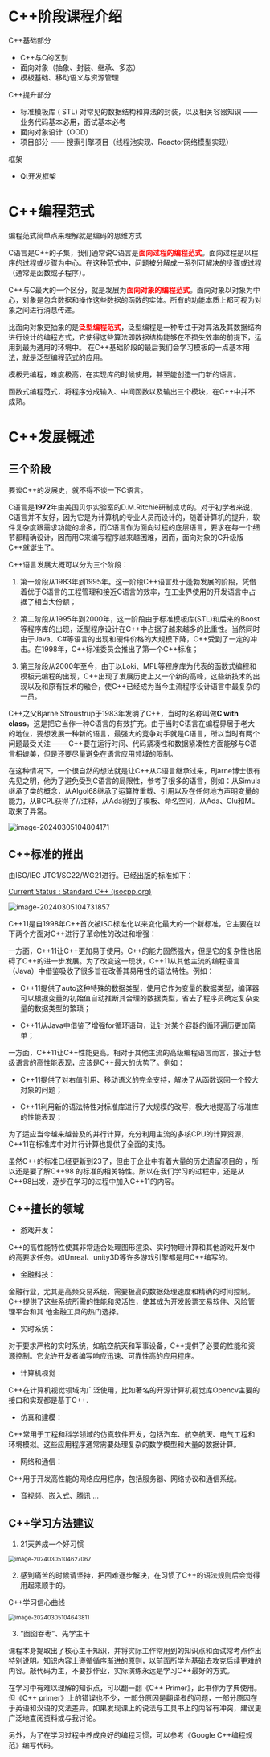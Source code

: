 
# C++阶段课程介绍

C++基础部分

- C++与C的区别
- 面向对象（抽象、封装、继承、多态）
- 模板基础、移动语义与资源管理

C++提升部分

- 标准模板库  ( STL)   对常见的数据结构和算法的封装，以及相关容器知识 —— 业务代码基本必用，面试基本必考
- 面向对象设计（OOD）
- 项目部分 —— 搜索引擎项目（线程池实现、Reactor网络模型实现）

框架

- Qt开发框架

# C++编程范式

编程范式简单点来理解就是编码的思维方式

C语言是C++的子集，我们通常说C语言是<font color=red>**面向过程的编程范式**</font>。面向过程是以程序的过程或步骤为中心。在这种范式中，问题被分解成一系列可解决的步骤或过程（通常是函数或子程序）。

C++与C最大的一个区分，就是发展为<font color=red>**面向对象的编程范式**</font>。面向对象以对象为中心，对象是包含数据和操作这些数据的函数的实体。所有的功能本质上都可视为对象之间进行消息传递。

比面向对象更抽象的是<font color=red>**泛型编程范式**</font>，泛型编程是一种专注于对算法及其数据结构进行设计的编程方式，它使得这些算法即数据结构能够在不损失效率的前提下，运用到最为通用的环境中。 在C++基础阶段的最后我们会学习模板的一点基本用法，就是泛型编程范式的应用。

模板元编程，难度极高，在实现库的时候使用，甚至能创造一门新的语言。

函数式编程范式，将程序分成输入、中间函数以及输出三个模块，在C++中并不成熟。

# C++发展概述

## 三个阶段

要谈C++的发展史，就不得不谈一下C语言。

C语言是**1972**年由美国贝尔实验室的D.M.Ritchie研制成功的。对于初学者来说，C语言并不友好，因为它是为计算机的专业人员而设计的，随着计算机的提升，软件复杂度跟需求功能的增多，而C语言作为面向过程的底层语言，要求在每一个细节都精确设计，因而用C来编写程序越来越困难，因而，面向对象的C升级版C++就诞生了。

C++语言发展大概可以分为三个阶段：

1. 第一阶段从1983年到1995年。这一阶段C++语言处于蓬勃发展的阶段，凭借着优于C语言的工程管理和接近C语言的效率，在工业界使用的开发语言中占据了相当大份额；
2. 第二阶段从1995年到2000年，这一阶段由于标准模板库(STL)和后来的Boost等程序库的出现，泛型程序设计在C++中占据了越来越多的比重性。当然同时由于Java、C#等语言的出现和硬件价格的大规模下降，C++受到了一定的冲击。在1998年，C++标准委员会推出了第一个C++标准；

3. 第三阶段从2000年至今，由于以Loki、MPL等程序库为代表的函数式编程和模板元编程的出现，C++出现了发展历史上又一个新的高峰，这些新技术的出现以及和原有技术的融合，使C++已经成为当今主流程序设计语言中最复杂的一员。

C++之父Bjarne Stroustrup于1983年发明了C++，当时的名称叫做**C with class**，这是把它当作一种C语言的有效扩充。由于当时C语言在编程界居于老大的地位，要想发展一种新的语言，最强大的竞争对手就是C语言，所以当时有两个问题最受关注 —— C++要在运行时间、代码紧凑性和数据紧凑性方面能够与C语言相媲美，但是还要尽量避免在语言应用领域的限制。

在这种情况下，一个很自然的想法就是让C++从C语言继承过来，Bjarne博士很有先见之明，他为了避免受到C语言的局限性，参考了很多的语言，例如：从Simula继承了类的概念，从Algol68继承了运算符重载、引用以及在任何地方声明变量的能力，从BCPL获得了//注释，从Ada得到了模板、命名空间，从Ada、Clu和ML取来了异常。

![image-20240305104804171](https://bray07.oss-cn-beijing.aliyuncs.com/image-20240305104804171.png)

## C++标准的推出

由ISO/IEC JTC1/SC22/WG21进行。已经出版的标准如下：

[Current Status : Standard C++ (isocpp.org)](https://isocpp.org/std/status)

![image-20240305104731857](https://bray07.oss-cn-beijing.aliyuncs.com/image-20240305104731857.png)

C++11是自1998年C++首次被ISO标准化以来变化最大的一个新标准，它主要在以下两个方面对C++进行了革命性的改进和增强：

一方面，C++11让C++更加易于使用。C++的能力固然强大，但是它的复杂性也阻碍了C++的进一步发展。为了改变这一现状，C++11从其他主流的编程语言（Java）中借鉴吸收了很多旨在改善其易用性的语法特性。例如：

- C++11提供了auto这种特殊的数据类型，使用它作为变量的数据类型，编译器可以根据变量的初始值自动推断其合理的数据类型，省去了程序员确定复杂变量的数据类型的繁琐；

- C++11从Java中借鉴了增强for循环语句，让针对某个容器的循环遍历更加简单；

一方面，C++11让C++性能更高。相对于其他主流的高级编程语言而言，接近于低级语言的高性能表现，应该是C++最大的优势了。例如：

- C++11提供了对右值引用、移动语义的完全支持，解决了从函数返回一个较大对象的问题；

- C++11利用新的语法特性对标准库进行了大规模的改写，极大地提高了标准库的性能表现；

为了适应当今越来越普及的并行计算，充分利用主流的多核CPU的计算资源，C++11在标准库中对并行计算也提供了全面的支持。

虽然C++的标准已经更新到23了，但由于企业中有着大量的历史遗留项目的 ，所以还是要了解C++98 的标准的相关特性。所以在我们学习的过程中，还是从C++98出发，逐步在学习的过程中加入C++11的内容。

## C++擅长的领域

- 游戏开发：

​    C++的高性能特性使其非常适合处理图形渲染、实时物理计算和其他游戏开发中的高要求任务。如Unreal、unity3D等许多游戏引擎都是用C++编写的。

- 金融科技：

​ 金融行业，尤其是高频交易系统，需要极高的数据处理速度和精确的时间控制。C++提供了这些系统所需的性能和灵活性，使其成为开发股票交易软件、风险管理平台和其 他金融工具的热门选择。

- 实时系统：

​ 对于要求严格的实时系统，如航空航天和军事设备，C++提供了必要的性能和资源控制。它允许开发者编写响应迅速、可靠性高的应用程序。

- 计算机视觉：

​ C++在计算机视觉领域内广泛使用，比如著名的开源计算机视觉库Opencv主要的接口和实现都是基于C++.

- 仿真和建模：

​ C++常用于工程和科学领域的仿真软件开发，包括汽车、航空航天、电气工程和环境模拟。这些应用程序通常需要处理复杂的数学模型和大量的数据计算。

- 网络和通信：

​ C++用于开发高性能的网络应用程序，包括服务器、网络协议和通信系统。

- 音视频、嵌入式、腾讯 ...

## C++学习方法建议

1. 21天养成一个好习惯

<img src="https://bray07.oss-cn-beijing.aliyuncs.com/image-20240305104627067.png" alt="image-20240305104627067" style="zoom:80%;" />

2. 感到痛苦的时候请坚持，把困难逐步解决，在习惯了C++的语法规则后会觉得用起来顺手的。

C++学习信心曲线

<img src="https://bray07.oss-cn-beijing.aliyuncs.com/image-20240305104643811.png" alt="image-20240305104643811" style="zoom:80%;" />

3. “囫囵吞枣”、先学主干

课程本身提取出了核心主干知识，并将实际工作常用到的知识点和面试常考点作出特别说明。知识内容上遵循循序渐进的原则，以前面所学为基础去攻克后续更难的内容。敲代码为主，不要抄作业，实际演练永远是学习C++最好的方式。

在学习中有难以理解的知识点，可以翻一翻《C++ Primer》，此书作为字典使用。但《C++ primer》上的错误也不少，一部分原因是翻译者的问题，一部分原因在于英语和汉语的文法差异。如果发现课上的说法与工具书上的内容有冲突，建议更广泛地查阅资料或与我讨论。

另外，为了在学习过程中养成良好的编程习惯，可以参考《Google C++编程规范》编写代码。
